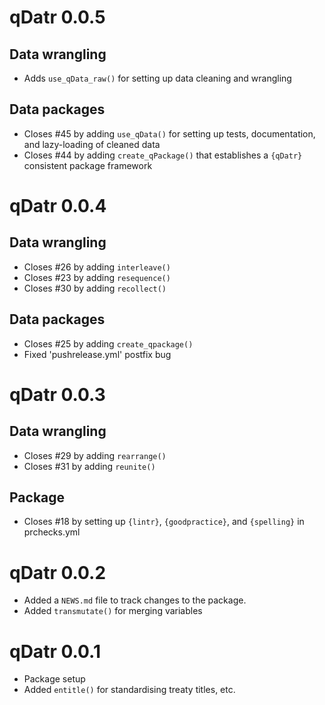 # qDatr 0.0.5

## Data wrangling 

* Adds `use_qData_raw()` for setting up data cleaning and wrangling

## Data packages

* Closes #45 by adding `use_qData()` for setting up tests, documentation, and lazy-loading of cleaned data
* Closes #44 by adding `create_qPackage()` that establishes a `{qDatr}` consistent package framework

# qDatr 0.0.4

## Data wrangling

* Closes #26 by adding `interleave()`
* Closes #23 by adding `resequence()`
* Closes #30 by adding `recollect()`

## Data packages

* Closes #25 by adding `create_qpackage()`
* Fixed 'pushrelease.yml' postfix bug

# qDatr 0.0.3

## Data wrangling

* Closes #29 by adding `rearrange()` 
* Closes #31 by adding `reunite()`

## Package

* Closes #18 by setting up `{lintr}`, `{goodpractice}`, and `{spelling}` in prchecks.yml

# qDatr 0.0.2

* Added a `NEWS.md` file to track changes to the package.
* Added `transmutate()` for merging variables

# qDatr 0.0.1

* Package setup
* Added `entitle()` for standardising treaty titles, etc.